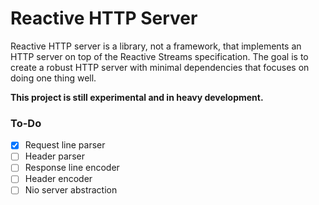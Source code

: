 # Reactive HTTP Server

Reactive HTTP server is a library, not a framework, that implements an HTTP server on top of the Reactive Streams
specification. The goal is to create a robust HTTP server with minimal dependencies that focuses on doing one thing
well.

**This project is still experimental and in heavy development.**

### To-Do

- [x] Request line parser
- [ ] Header parser
- [ ] Response line encoder
- [ ] Header encoder
- [ ] Nio server abstraction
